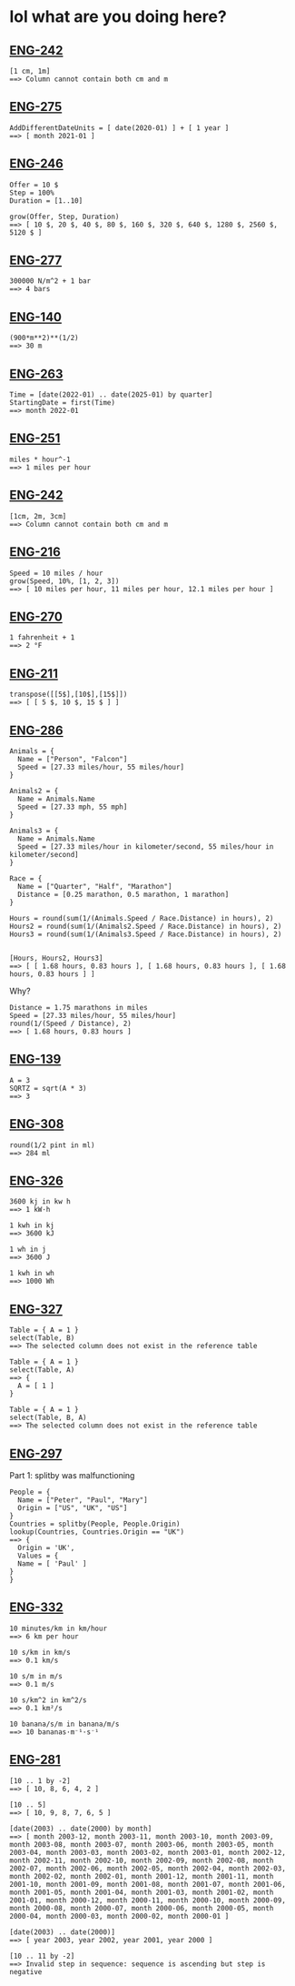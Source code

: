 # lol what are you doing here?

## [ENG-242](https://linear.app/decipad/issue/ENG-242)

```deci live
[1 cm, 1m]
==> Column cannot contain both cm and m
```

## [ENG-275](https://linear.app/decipad/issue/ENG-275)

```deci live
AddDifferentDateUnits = [ date(2020-01) ] + [ 1 year ]
==> [ month 2021-01 ]
```

## [ENG-246](https://linear.app/decipad/issue/ENG-246)

```deci live
Offer = 10 $
Step = 100%
Duration = [1..10]

grow(Offer, Step, Duration)
==> [ 10 $, 20 $, 40 $, 80 $, 160 $, 320 $, 640 $, 1280 $, 2560 $, 5120 $ ]
```

## [ENG-277](https://linear.app/decipad/issue/ENG-277)

```deci live
300000 N/m^2 + 1 bar
==> 4 bars
```

## [ENG-140](https://linear.app/decipad/issue/ENG-140)

```deci live
(900*m**2)**(1/2)
==> 30 m
```

## [ENG-263](https://linear.app/decipad/issue/ENG-263)

```deci live
Time = [date(2022-01) .. date(2025-01) by quarter]
StartingDate = first(Time)
==> month 2022-01
```

## [ENG-251](https://linear.app/decipad/issue/ENG-251)

```deci live
miles * hour^-1
==> 1 miles per hour
```

## [ENG-242](https://linear.app/decipad/issue/ENG-242)

```deci live
[1cm, 2m, 3cm]
==> Column cannot contain both cm and m
```

## [ENG-216](https://linear.app/decipad/issue/ENG-216)

```deci live
Speed = 10 miles / hour
grow(Speed, 10%, [1, 2, 3])
==> [ 10 miles per hour, 11 miles per hour, 12.1 miles per hour ]
```

## [ENG-270](https://linear.app/decipad/issue/ENG-270)

```deci live
1 fahrenheit + 1
==> 2 °F
```

## [ENG-211](https://linear.app/decipad/issue/ENG-211)

```deci live
transpose([[5$],[10$],[15$]])
==> [ [ 5 $, 10 $, 15 $ ] ]
```

## [ENG-286](https://linear.app/decipad/issue/ENG-286)

```deci live
Animals = {
  Name = ["Person", "Falcon"]
  Speed = [27.33 miles/hour, 55 miles/hour]
}

Animals2 = {
  Name = Animals.Name
  Speed = [27.33 mph, 55 mph]
}

Animals3 = {
  Name = Animals.Name
  Speed = [27.33 miles/hour in kilometer/second, 55 miles/hour in kilometer/second]
}

Race = {
  Name = ["Quarter", "Half", "Marathon"]
  Distance = [0.25 marathon, 0.5 marathon, 1 marathon]
}

Hours = round(sum(1/(Animals.Speed / Race.Distance) in hours), 2)
Hours2 = round(sum(1/(Animals2.Speed / Race.Distance) in hours), 2)
Hours3 = round(sum(1/(Animals3.Speed / Race.Distance) in hours), 2)


[Hours, Hours2, Hours3]
==> [ [ 1.68 hours, 0.83 hours ], [ 1.68 hours, 0.83 hours ], [ 1.68 hours, 0.83 hours ] ]
```

Why?

```deci live
Distance = 1.75 marathons in miles
Speed = [27.33 miles/hour, 55 miles/hour]
round(1/(Speed / Distance), 2)
==> [ 1.68 hours, 0.83 hours ]
```

## [ENG-139](https://linear.app/decipad/issue/ENG-139)

```deci live
A = 3
SQRTZ = sqrt(A * 3)
==> 3
```

## [ENG-308](https://linear.app/decipad/issue/ENG-308)

```deci live
round(1/2 pint in ml)
==> 284 ml
```

## [ENG-326](https://linear.app/decipad/issue/ENG-326)

```deci live
3600 kj in kw h
==> 1 kW·h
```

```deci live
1 kwh in kj
==> 3600 kJ
```

```deci live
1 wh in j
==> 3600 J
```

```deci live
1 kwh in wh
==> 1000 Wh
```

## [ENG-327](https://linear.app/decipad/issue/ENG-327)

```deci live
Table = { A = 1 }
select(Table, B)
==> The selected column does not exist in the reference table
```

```deci live
Table = { A = 1 }
select(Table, A)
==> {
  A = [ 1 ]
}
```

```deci live
Table = { A = 1 }
select(Table, B, A)
==> The selected column does not exist in the reference table
```

## [ENG-297](https://linear.app/decipad/issue/ENG-297)

Part 1: splitby was malfunctioning

```deci live
People = {
  Name = ["Peter", "Paul", "Mary"]
  Origin = ["US", "UK", "US"]
}
Countries = splitby(People, People.Origin)
lookup(Countries, Countries.Origin == "UK")
==> {
  Origin = 'UK',
  Values = {
  Name = [ 'Paul' ]
}
}
```

## [ENG-332](https://linear.app/decipad/issue/ENG-332)

```deci live
10 minutes/km in km/hour
==> 6 km per hour
```

```deci live
10 s/km in km/s
==> 0.1 km/s
```

```deci live
10 s/m in m/s
==> 0.1 m/s
```

```deci live
10 s/km^2 in km^2/s
==> 0.1 km²/s
```

```deci live
10 banana/s/m in banana/m/s
==> 10 bananas·m⁻¹·s⁻¹
```

## [ENG-281](https://linear.app/decipad/issue/ENG-281)

```deci live
[10 .. 1 by -2]
==> [ 10, 8, 6, 4, 2 ]
```

```deci live
[10 .. 5]
==> [ 10, 9, 8, 7, 6, 5 ]
```

```deci live
[date(2003) .. date(2000) by month]
==> [ month 2003-12, month 2003-11, month 2003-10, month 2003-09, month 2003-08, month 2003-07, month 2003-06, month 2003-05, month 2003-04, month 2003-03, month 2003-02, month 2003-01, month 2002-12, month 2002-11, month 2002-10, month 2002-09, month 2002-08, month 2002-07, month 2002-06, month 2002-05, month 2002-04, month 2002-03, month 2002-02, month 2002-01, month 2001-12, month 2001-11, month 2001-10, month 2001-09, month 2001-08, month 2001-07, month 2001-06, month 2001-05, month 2001-04, month 2001-03, month 2001-02, month 2001-01, month 2000-12, month 2000-11, month 2000-10, month 2000-09, month 2000-08, month 2000-07, month 2000-06, month 2000-05, month 2000-04, month 2000-03, month 2000-02, month 2000-01 ]
```

```deci live
[date(2003) .. date(2000)]
==> [ year 2003, year 2002, year 2001, year 2000 ]
```

```deci live
[10 .. 11 by -2]
==> Invalid step in sequence: sequence is ascending but step is negative
```

